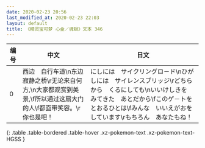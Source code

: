 ```yaml
---
date: 2020-02-23 20:56
last_modified_at: 2020-02-23 22:03
layout: default
title: 《精灵宝可梦 心金／魂银》文本 346
---
```

| 编号 | 中文 | 日文 |
| ---- | ---- | ---- |
| 0 | 西边　自行车道\n东边　寂静之桥\r无论来自何方,\n大家都观赏到美景,\f所以通过这扇大门的人\f都面带笑容。\r你也是吧！ | にしには　サイクリングロ－ド\nひがしには　サイレンスブリッジ\rどちらから　くるにしても\nいいけしきを　みてきた　あとだから\fこのゲ－トを　とおるひとは\fみんな　いいえがおを　しています\rもちろん　あなたもね！ |
{: .table .table-bordered .table-hover .xz-pokemon-text .xz-pokemon-text-HGSS }